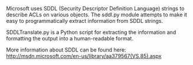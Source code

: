 Microsoft uses SDDL (Security Descriptor Definition Language) strings to describe ACLs on various objects.  The sddl.py module attempts to make it easy to programmatically extract information from SDDL strings.

SDDLTranslate.py is a Python script for extracting the information and formatting the output into a human-readable format.

More information about SDDL can be found here: http://msdn.microsoft.com/en-us/library/aa379567(VS.85).aspx